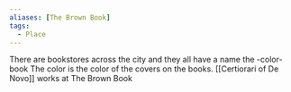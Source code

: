 ```yaml
---
aliases: [The Brown Book]
tags:
  - Place
---
```

There are bookstores across the city and they all have a name the -color- book
The color is the color of the covers on the books. 
[[Certiorari of De Novo]] works at The Brown Book